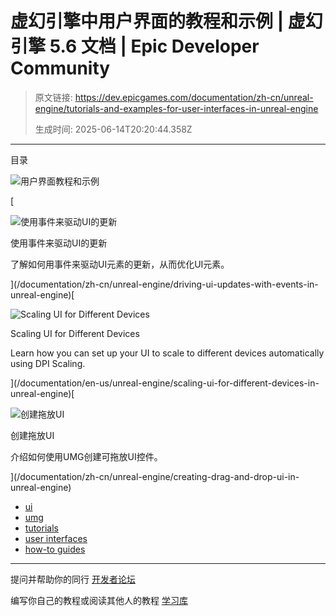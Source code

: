 # 虚幻引擎中用户界面的教程和示例 | 虚幻引擎 5.6 文档 | Epic Developer Community

> 原文链接: https://dev.epicgames.com/documentation/zh-cn/unreal-engine/tutorials-and-examples-for-user-interfaces-in-unreal-engine
> 
> 生成时间: 2025-06-14T20:20:44.358Z

---

目录

![用户界面教程和示例](https://dev.epicgames.com/community/api/documentation/image/3fcdb0b5-4dbf-47a0-9620-4ecf9440f6f8?resizing_type=fill&width=1920&height=335)

[

![使用事件来驱动UI的更新](https://d1iv7db44yhgxn.cloudfront.net/documentation/images/534bab37-c15f-49e1-b5a8-dadf4e475e18/event-based-ui-topic.png)

使用事件来驱动UI的更新

了解如何用事件来驱动UI元素的更新，从而优化UI元素。





](/documentation/zh-cn/unreal-engine/driving-ui-updates-with-events-in-unreal-engine)[

![Scaling UI for Different Devices](https://d1iv7db44yhgxn.cloudfront.net/documentation/images/789438c2-6dcb-42ca-a7d3-c84ea4a49d27/uiscaling.png)

Scaling UI for Different Devices

Learn how you can set up your UI to scale to different devices automatically using DPI Scaling.





](/documentation/en-us/unreal-engine/scaling-ui-for-different-devices-in-unreal-engine)[

![创建拖放UI](https://d1iv7db44yhgxn.cloudfront.net/documentation/images/08334098-bc4a-4563-a3d6-3d37d57fc72c/creating-drag-and-drop-topic.png)

创建拖放UI

介绍如何使用UMG创建可拖放UI控件。





](/documentation/zh-cn/unreal-engine/creating-drag-and-drop-ui-in-unreal-engine)

-   [ui](https://dev.epicgames.com/community/search?query=ui)
-   [umg](https://dev.epicgames.com/community/search?query=umg)
-   [tutorials](https://dev.epicgames.com/community/search?query=tutorials)
-   [user interfaces](https://dev.epicgames.com/community/search?query=user%20interfaces)
-   [how-to guides](https://dev.epicgames.com/community/search?query=how-to%20guides)

* * *

提问并帮助你的同行 [开发者论坛](https://forums.unrealengine.com/categories?tag=unreal-engine)

编写你自己的教程或阅读其他人的教程 [学习库](https://dev.epicgames.com/community/unreal-engine/learning)